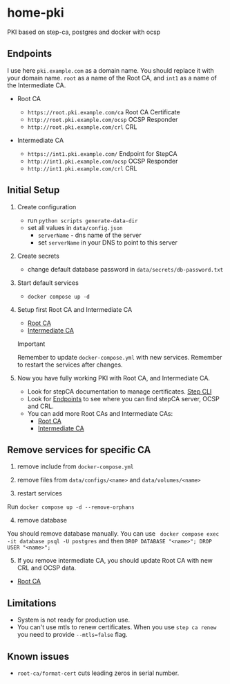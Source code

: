 # home-pki

PKI based on step-ca, postgres and docker with ocsp


## Endpoints
I use here `pki.example.com` as a domain name. You should replace it with your domain name. `root` as a name of the Root CA, and `int1` as a name of the Intermediate CA.

- Root CA
  - `https://root.pki.example.com/ca` Root CA Certificate
  - `http://root.pki.example.com/ocsp` OCSP Responder
  - `http://root.pki.example.com/crl` CRL

- Intermediate CA
  - `https://int1.pki.example.com/` Endpoint for StepCA
  - `http://int1.pki.example.com/ocsp` OCSP Responder
  - `http://int1.pki.example.com/crl` CRL


## Initial Setup

1. Create configuration
    - run `python scripts generate-data-dir`
    - set all values in `data/config.json`
      - `serverName` - dns name of the server
      - set `serverName` in your DNS to point to this server

2. Create secrets
    - change default database password in `data/secrets/db-password.txt`

3. Start default services

    - `docker compose up -d`

4. Setup first Root CA and Intermediate CA
      
    - [Root CA](/docs/root-ca.md#initial-steps) 
    - [Intermediate CA](/docs/intermediate-ca.md#initial-steps)

    > [!IMPORTANT]
    > Remember to update `docker-compose.yml` with new services.
    > Remember to restart the services after changes.

5. Now you have fully working PKI with Root CA, and Intermediate CA.
  
      - Look for stepCA documentation to manage certificates. [Step CLI](https://smallstep.com/docs/step-cli/)
      - Look for [Endpoints](#endpoints) to see where you can find stepCA server, OCSP and CRL.
      - You can add more Root CAs and Intermediate CAs:
        - [Root CA](/docs/root-ca.md#initial-steps)
        - [Intermediate CA](/docs/intermediate-ca.md#initial-steps)


## Remove services for specific CA

1. remove include from `docker-compose.yml`

2. remove files from `data/configs/<name>` and `data/volumes/<name>`

3. restart services

  Run `docker compose up -d --remove-orphans`

4. remove database
  
  You should remove database manually. You can use ` docker compose exec -it database psql -U postgres` and then `DROP DATABASE "<name>"; DROP USER "<name>";`

5. If you remove intermediate CA, you should update Root CA with new CRL and OCSP data.

  - [Root CA](/docs/root-ca.md#update-crl-and-ocsp)
  
  
## Limitations

- System is not ready for production use.
- You can't use mtls to renew certificates. When you use `step ca renew` you need to provide `--mtls=false` flag.

## Known issues  
  - `root-ca/format-cert` cuts leading zeros in serial number. 